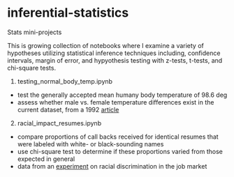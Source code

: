 # inferential-statistics
Stats mini-projects

This is growing collection of notebooks where I examine a variety of hypotheses utilizing statistical inference techniques including, confidence intervals, margin of error, and hypyothesis testing with z-tests, t-tests, and chi-square tests.

1. testing_normal_body_temp.ipynb
- test the generally accepted mean humany body temperature of 98.6 deg
- assess whether male vs. female temperature differences exist in the current dataset, from a 1992 [article](https://ww2.amstat.org/publications/jse/datasets/normtemp.txt)

2. racial_impact_resumes.ipynb
- compare proportions of call backs received for identical resumes that were labeled with white- or black-sounding names
- use chi-square test to determine if these proportions varied from those expected in general
- data from an [experiment](https://www.povertyactionlab.org/evaluation/discrimination-job-market-united-states) on racial discrimination in the job market

